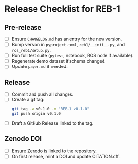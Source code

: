 # Release Checklist for REB-1

## Pre-release
- [ ] Ensure `CHANGELOG.md` has an entry for the new version.
- [ ] Bump version in `pyproject.toml`, `reb1/__init__.py`, and `ros_reb1/setup.py`.
- [ ] Run full test suite (`pytest`, notebook, ROS node if available).
- [ ] Regenerate demo dataset if schema changed.
- [ ] Update `paper.md` if needed.

## Release
- [ ] Commit and push all changes.
- [ ] Create a git tag:
  ```bash
  git tag -a v0.1.0 -m "REB-1 v0.1.0"
  git push origin v0.1.0
  ```
- [ ] Draft a GitHub Release linked to the tag.

## Zenodo DOI
- [ ] Ensure Zenodo is linked to the repository.
- [ ] On first release, mint a DOI and update CITATION.cff.